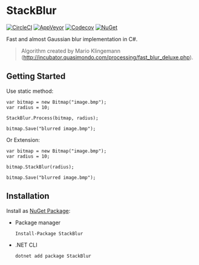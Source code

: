 # StackBlur

[![CircleCI](https://img.shields.io/circleci/project/github/victoriqueko/stackblur/master.svg?label=Linux)](https://circleci.com/gh/victoriqueko/stackblur/tree/master)
[![AppVeyor](https://img.shields.io/appveyor/ci/victoriqueko/stackblur/master.svg?label=Windows)](https://ci.appveyor.com/project/victoriqueko/stackblur/branch/master)
[![Codecov](https://img.shields.io/codecov/c/github/victoriqueko/stackblur/master.svg)](https://codecov.io/gh/victoriqueko/stackblur)
[![NuGet](https://img.shields.io/nuget/vpre/StackBlur.svg)](https://www.nuget.org/packages/StackBlur)

Fast and almost Gaussian blur implementation in C#.

> Algorithm created by Mario Klingemann (http://incubator.quasimondo.com/processing/fast_blur_deluxe.php).

## Getting Started

Use static method:

```
var bitmap = new Bitmap("image.bmp");
var radius = 10;

StackBlur.Process(bitmap, radius);

bitmap.Save("blurred image.bmp");
```

Or Extension:

```
var bitmap = new Bitmap("image.bmp");
var radius = 10;

bitmap.StackBlur(radius);

bitmap.Save("blurred image.bmp");
```

## Installation

Install as [NuGet Package](https://www.nuget.org/packages/StackBlur):

- Package manager

  ```
  Install-Package StackBlur
  ```

- .NET CLI

  ```
  dotnet add package StackBlur
  ```
